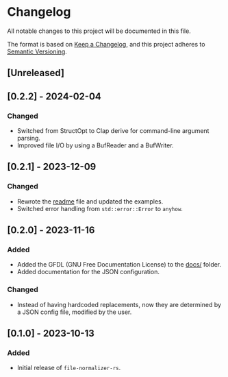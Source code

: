 # Changelog

All notable changes to this project will be documented in this file.

The format is based on [Keep a Changelog](https://keepachangelog.com/), and this
project adheres to [Semantic Versioning](https://semver.org/).

## \[Unreleased\]

## \[0.2.2\] - 2024-02-04

### Changed

  - Switched from StructOpt to Clap derive for command-line argument parsing.
  - Improved file I/O by using a BufReader and a BufWriter.

## \[0.2.1\] - 2023-12-09

### Changed

  - Rewrote the [readme](README.md) file and updated the examples.
  - Switched error handling from `std::error::Error` to `anyhow`.

## \[0.2.0\] - 2023-11-16

### Added

  - Added the GFDL (GNU Free Documentation License) to the [docs/](docs/)
    folder.
  - Added documentation for the JSON configuration.

### Changed

  - Instead of having hardcoded replacements, now they are determined by a JSON
    config file, modified by the user.

## \[0.1.0\] - 2023-10-13

### Added

  - Initial release of `file-normalizer-rs`.
